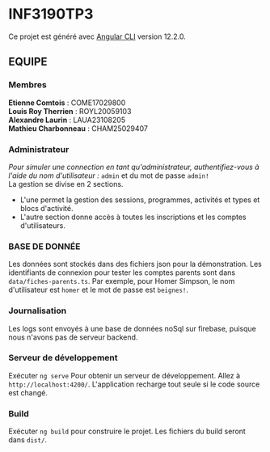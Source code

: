 # INF3190TP3

Ce projet est généré avec [Angular CLI](https://github.com/angular/angular-cli) version 12.2.0.

## EQUIPE

### Membres

**Etienne Comtois** : COME17029800  
**Louis Roy Therrien** : ROYL20059103  
**Alexandre Laurin** : LAUA23108205  
**Mathieu Charbonneau** : CHAM25029407


### Administrateur

_Pour simuler une connection en tant qu'administrateur, authentifiez-vous à l'aide du nom d'utilisateur :_ `admin` et du mot de passe `admin!`  
La gestion se divise en 2 sections.

- L'une permet la gestion des sessions, programmes, activités et types et blocs d'activité.
- L'autre section donne accès à toutes les inscriptions et les comptes d'utilisateurs.

### BASE DE DONNÉE
Les données sont stockés dans des fichiers json pour la démonstration. Les identifiants de connexion pour tester les comptes parents sont dans `data/fiches-parents.ts`.
Par exemple, pour Homer Simpson, le nom d'utilisateur est `homer` et le mot de passe est `beignes!`.

### Journalisation
Les logs sont envoyés à une base de données noSql sur firebase, puisque nous n'avons pas de serveur backend.

### Serveur de développement

Exécuter `ng serve` Pour obtenir un serveur de développement. Allez à `http://localhost:4200/`. L'application recharge tout seule si le code source est changé.

### Build

Exécuter `ng build` pour construire le projet. Les fichiers du build seront dans `dist/`.
